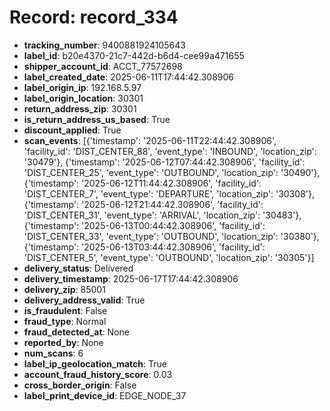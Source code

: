 # Record: record_334

- **tracking_number**: 9400881924105643
- **label_id**: b20e4370-21c7-442d-b6d4-cee99a471655
- **shipper_account_id**: ACCT_77572698
- **label_created_date**: 2025-06-11T17:44:42.308906
- **label_origin_ip**: 192.168.5.97
- **label_origin_location**: 30301
- **return_address_zip**: 30301
- **is_return_address_us_based**: True
- **discount_applied**: True
- **scan_events**: [{'timestamp': '2025-06-11T22:44:42.308906', 'facility_id': 'DIST_CENTER_88', 'event_type': 'INBOUND', 'location_zip': '30479'}, {'timestamp': '2025-06-12T07:44:42.308906', 'facility_id': 'DIST_CENTER_25', 'event_type': 'OUTBOUND', 'location_zip': '30490'}, {'timestamp': '2025-06-12T11:44:42.308906', 'facility_id': 'DIST_CENTER_7', 'event_type': 'DEPARTURE', 'location_zip': '30308'}, {'timestamp': '2025-06-12T21:44:42.308906', 'facility_id': 'DIST_CENTER_31', 'event_type': 'ARRIVAL', 'location_zip': '30483'}, {'timestamp': '2025-06-13T00:44:42.308906', 'facility_id': 'DIST_CENTER_33', 'event_type': 'OUTBOUND', 'location_zip': '30380'}, {'timestamp': '2025-06-13T03:44:42.308906', 'facility_id': 'DIST_CENTER_5', 'event_type': 'OUTBOUND', 'location_zip': '30305'}]
- **delivery_status**: Delivered
- **delivery_timestamp**: 2025-06-17T17:44:42.308906
- **delivery_zip**: 85001
- **delivery_address_valid**: True
- **is_fraudulent**: False
- **fraud_type**: Normal
- **fraud_detected_at**: None
- **reported_by**: None
- **num_scans**: 6
- **label_ip_geolocation_match**: True
- **account_fraud_history_score**: 0.03
- **cross_border_origin**: False
- **label_print_device_id**: EDGE_NODE_37